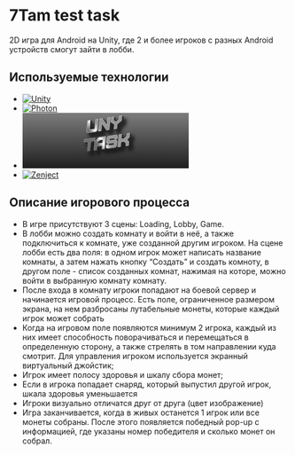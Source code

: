 # 7Tam test task

2D игрa для Android на Unity, где 2 и более игроков с разных Android 
устройств смогут зайти в лобби.


## Используемые технологии

- [<img src="https://assets-global.website-files.com/61c5bae4f8220d4cf7cb9ffd/61e14de57fdbdfc33c384089_unity.jpg" alt="Unity" width="300"/>](https://unity.com/releases/editor/whats-new/2021.3.9)
- [<img src="https://assetstorev1-prd-cdn.unity3d.com/key-image/fb473d32-4ded-4188-9ed9-76e77b4072bc.webp" alt="Photon" width="300"/>](https://assetstore.unity.com/packages/tools/network/pun-2-free-119922)
- [<img src="image.png" alt="Unitak" width="300"/>](https://github.com/Cysharp/UniTask?ysclid=lo34m82736575792976#unitask)
- [<img src="https://github.com/modesttree/Zenject/blob/master/Documentation/Images/PNG_Zenject-colour%20(1).png?raw=true" alt="Zenject" width="300"/>](https://github.com/modesttree/Zenject/tree/master)

## Описание игорового процесса

- В игре присутствуют 3 сцены: Loading, Lobby, Game.
- В лобби можно создать комнату и войти в неё,
  а также подключиться к комнате, уже созданной другим игроком.
  На сцене лобби есть два поля: в одном игрок может
  написать название комнаты, а затем нажать кнопку “Создать” и создать комноту, в
  другом поле - список созданных комнат, нажимая на которе, можно
  войти в выбранную комнату комнату.
- После входа в комнату игроки попадают на боевой сервер и
  начинается игровой процесс. Есть поле, ограниченное размером
  экрана, на нем разбросаны лутабельные монеты, которые каждый
  игрок может собрать
- Когда на игровом поле появляются минимум 2 игрока, каждый из
  них имеет способность поворачиваться и перемещаться в
  определенную сторону, а также стрелять в том направлении куда
  смотрит. Для управления игроком используется экранный
  виртуальный джойстик;
- Игрок имеет полосу здоровья и шкалу сбора монет;
- Если в игрока попадает снаряд, который выпустил другой игрок,
шкала здоровья уменьшается
- Игроки визуально отличатся друг от друга (цвет изображение)
- Игра заканчивается, когда в живых останется 1 игрок или все монеты собраны. 
  После этого появляется победный pop-up с информацией, где указаны номер
  победителя и сколько монет он собрал.
